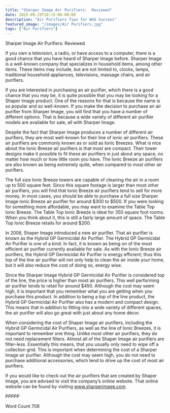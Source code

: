 ```yaml
---
title: "Sharper Image Air Purifiers:  Reviewed"
date: 2025-09-19T10:15:08-08:00
description: "Air Purifiers Tips for Web Success"
featured_image: "/images/Air Purifiers.jpg"
tags: ["Air Purifiers"]
---
```


Sharper Image Air Purifiers:  Reviewed

If you own a television, a radio, or have access to a computer, there is a good chance that you have heard of Sharper Image before.  Sharper Image is a well-known company that specializes in household items, among other items. These items may include, but are not limited to, clocks, lamps, traditional household appliances, televisions, massage chairs, and air purifiers.  

If you are interested in purchasing an air purifier, which there is a good chance that you may be, it is quite possible that you may be looking for a Shaper Image product.  One of the reasons for that is because the name is so popular and so well-known. If you make the decision to purchase an air purifier from Sharper Image, you will find that you have a number of different options. That is because a wide variety of different air purifier models are available for sale, all with Sharper Image.

Despite the fact that Sharper Image produces a number of different air purifiers, they are most well-known for their line of ionic air purifiers. These air purifiers are commonly known as or sold as Ionic Breezes.  What is nice about the Ionic Breeze air purifiers is that most are compact.  Their tower designs make it possible to fit these air purifiers in just about any space, no matter how much or how little room you have.  The Ionic Breeze air purifiers are also known as being extremely quite, when compared to most other air purifiers.  

The full size Ionic Breeze towers are capable of cleaning the air in a room up to 500 square feet. Since this square footage is larger than most other air purifiers, you will find that Ionic Breeze air purifiers tend to sell for more money.  In most cases, you should be able to purchase a full size Sharper Image Ionic Breeze air purifier for around $300 to $500.  If you were looking for something more affordable, you may want to examine the Table Top Ionic Breeze. The Table Top Ionic Breeze is ideal for 350 square foot rooms.  When you think about it, this is still a fairly large amount of space. The Table Top Ionic Breeze retails for around $200.

In 2006, Shaper Image introduced a new air purifier. That air purifier is known as the Hybrid GP Germicidal Air Purifier.  The Hybrid GP Germicidal Air Purifier is one of a kind. In fact, it is known as being on of the most efficient air purifier currently available for sale.  As with the Ionic Breeze air purifiers, the Hybrid GP Germicidal Air Purifier is energy efficient; thus this top of the line air purifier will not only help to clean the air inside your home, but it will also reduce the cost of doing so, energy wise. 

Since the Sharper Image Hybrid GP Germicidal Air Purifier is considered top of the line, the price is higher than most air purifiers.  This well performing air purifier tends to retail for around $450.  Although the cost may seem high, it is important that you remember what you are getting when you purchase this product.  In addition to being a top of the line product, the Hybrid GP Germicidal Air Purifier also has a modern and compact design.  This means that in addition to fitting into a wide variety of different spaces, the air purifier will also go great with just about any home décor.  

When considering the cost of Shaper Image air purifiers, including the Hybrid GP Germicidal Air Purifiers, as well as the line of Ionic Breezes, it is important to remember one thing.  Unlike most other air purifiers, they do not need replacement filters.  Almost all of the Shaper Image air purifiers are filter-less.  Essentially this means, that you usually only need to wipe off a collection grid. This is important when determining the cost of a Sharper Image air purifier. Although the cost may seem high, you do not need to purchase additional accessories, which tend to drive up the cost of most air purifiers.  

If you would like to check out the air purifiers that are created by Shaper Image, you are advised to visit the company’s online website. That online website can be found by visiting www.sharperimage.com.

PPPPP

Word Count 708

